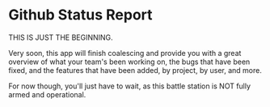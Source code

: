 # Github Status Report

THIS IS JUST THE BEGINNING.

Very soon, this app will finish coalescing and provide you with a great overview of what your team's been working on, the bugs that have been fixed, and the features that have been added, by project, by user, and more. 

For now though, you'll just have to wait, as this battle station is NOT fully armed and operational. 
